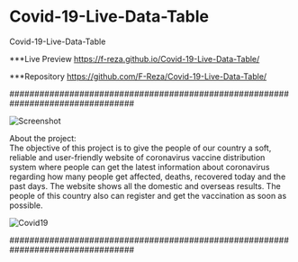 # Covid-19-Live-Data-Table
Covid-19-Live-Data-Table

***Live Preview https://f-reza.github.io/Covid-19-Live-Data-Table/

***Repository https://github.com/F-Reza/Covid-19-Live-Data-Table/

#################################################################################

![Screenshot](https://user-images.githubusercontent.com/75982069/114743663-b4c98080-9d6e-11eb-9996-69902cd4bd21.png)

About the project:  
The objective of this project is to give the people of our country a soft, reliable and user-friendly website of coronavirus vaccine distribution system where people can get the latest information about coronavirus regarding how many people get affected, deaths, recovered today and the past days. The website shows all the domestic and overseas results. The people of this country also can register and get the vaccination as soon as possible.

![Covid19](https://user-images.githubusercontent.com/75982069/114742485-9c0c9b00-9d6d-11eb-9de7-4ff48baff0b6.gif)


#################################################################################
